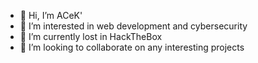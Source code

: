 - 👋 Hi, I’m ACeK'
- 👀 I’m interested in web development and cybersecurity
- 🌱 I’m currently lost in HackTheBox
- 💞️ I’m looking to collaborate on any interesting projects

<!---
AbdurasulDj/AbdurasulDj is a ✨ special ✨ repository because its `README.md` (this file) appears on your GitHub profile.
You can click the Preview link to take a look at your changes.
--->
